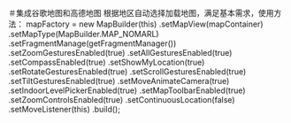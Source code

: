 ＃集成谷歌地图和高德地图
根据地区自动选择加载地图，满足基本需求，使用方法：
  mapFactory = new MapBuilder(this)
                .setMapView(mapContainer)
                .setMapType(MapBuilder.MAP_NOMARL)
                .setFragmentManage(getFragmentManager())
                .setZoomGesturesEnabled(true)
                .setAllGesturesEnabled(true)
                .setCompassEnabled(true)
                .setShowMyLocation(true)
                .setRotateGesturesEnabled(true)
                .setScrollGesturesEnabled(true)
                .setTiltGesturesEnabled(true)
                .setMoveAnimateCamera(true)
                .setIndoorLevelPickerEnabled(true)
                .setMapToolbarEnabled(true)
                .setZoomControlsEnabled(true)
                .setContinuousLocation(false)
                .setMoveListener(this)
                .build();
                
             
